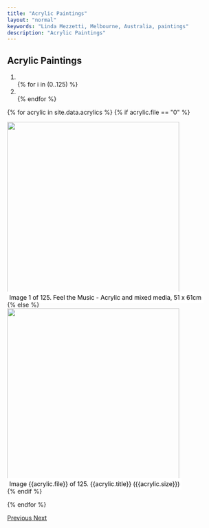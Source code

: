 ```yaml
---
title: "Acrylic Paintings"
layout: "normal"
keywords: "Linda Mezzetti, Melbourne, Australia, paintings"
description: "Acrylic Paintings"
---
```

<h2 class="text-center my-3 pt-4">Acrylic Paintings</h2>
<div class="mx-auto" style="width:100%;height:440px">
<div id="carouselCaptions" class="carousel slide carousel-fade pb-4" data-ride="carousel">
  <ol class="carousel-indicators">

<li class="active" data-target="#carouselCaptions" data-slide-to="0"></li>
{% for i in (0..125) %}
<li {% if i == '0' %}class="active" {% endif %} data-target="#carouselCaptions" data-slide-to="{{i}}"></li>
{% endfor %}
</ol>
<div class="carousel-inner">

{% for acrylic in site.data.acrylics %}
{% if acrylic.file == "0" %} 
<div class="carousel-item active">
<img style="height:400px;width:auto" src="{{"assets/img/acrylics/0.jpg" | relative_url }}" class="d-block w-100" />
<div style="bottom:-18px;" class="carousel-caption d-none d-md-block">
   <span style="padding:5px;color:black;background-color:white">Image 1 of 125. Feel the Music - Acrylic and mixed media, 51 x 61cm</span>
   </div>
   </div>
{% else %}
<div class="carousel-item">
<img style="height:400px;width:auto" src="/assets/img/acrylics/{{acrylic.file}}.jpg" class="d-block w-100" />
   <div style="bottom:-18px;" class="carousel-caption d-none d-md-block">
   <span style="padding:5px;color:black;background-color:white">Image {{acrylic.file}} of 125. {{acrylic.title}} ({{acrylic.size}})</span>
   </div>
   </div>
{% endif %}

{% endfor %}
  </div>
  <a class="carousel-control-prev" href="#carouselCaptions" role="button" data-slide="prev">
    <span class="carousel-control-prev-icon" aria-hidden="true"></span>
    <span class="sr-only">Previous</span>
  </a>
  <a class="carousel-control-next" href="#carouselCaptions" role="button" data-slide="next">
    <span class="carousel-control-next-icon" aria-hidden="true"></span>
    <span class="sr-only">Next</span>
  </a>
</div><!-- end carousel -->
</div>
<!-- end width -->

